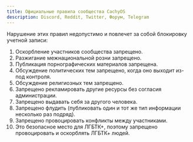 ```yaml
---
title: Официальные правила сообщества CachyOS
description: Discord, Reddit, Twitter, Форум, Telegram
---
```


Нарушение этих правил недопустимо и повлечет за собой блокировку учетной записи:

1. Оскорбление участников сообщества запрещено.
2. Разжигание межнациональной розни запрещено.
3. Публикация порнографических материалов запрещена.
4. Обсуждение политических тем запрещено, когда оно выходит из-под контроля.
5. Обсуждение религиозных тем запрещено.
6. Запрещено рекламировать другие ресурсы без согласия администрации.
7. Запрещено выдавать себя за другого человека.
8. Запрещено флудить (публиковать один и тот же тип информации несколько раз подряд).
9. Запрещено провоцировать конфликты между участниками.
10. Это безопасное место для ЛГБТК+, поэтому запрещено провоцировать и оскорблять ЛГБТК+ людей.
